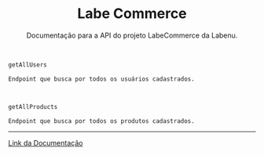 <h1 align="center">
  Labe Commerce
</h1>
<p align="center">Documentação para a API do projeto LabeCommerce da Labenu.</p>

<br>

```bash
getAllUsers

Endpoint que busca por todos os usuários cadastrados.



getAllProducts

Endpoint que busca por todos os produtos cadastrados.


```

---

[Link da Documentação](https://documenter.getpostman.com/view/24823099/2s93RWPr3S)